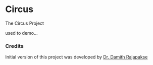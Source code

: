 # Circus
The Circus Project

used to demo...

### Credits

Initial version of this project was developed by [Dr. Damith Rajapakse](https://github.com/damithc)